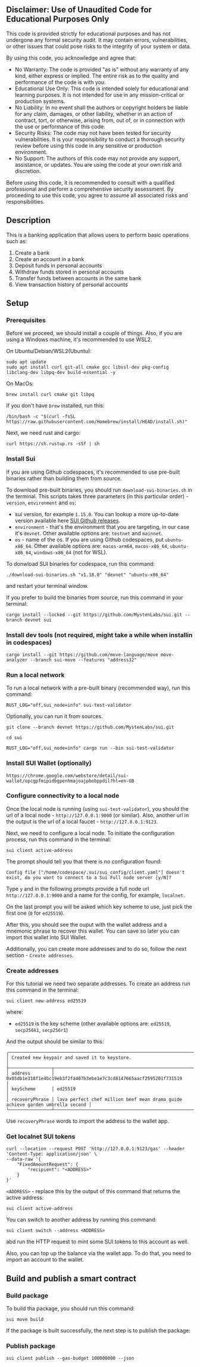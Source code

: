 ## Disclaimer: Use of Unaudited Code for Educational Purposes Only
This code is provided strictly for educational purposes and has not undergone any formal security audit. 
It may contain errors, vulnerabilities, or other issues that could pose risks to the integrity of your system or data.

By using this code, you acknowledge and agree that:
- No Warranty: The code is provided "as is" without any warranty of any kind, either express or implied. The entire risk as to the quality and performance of the code is with you.
- Educational Use Only: This code is intended solely for educational and learning purposes. It is not intended for use in any mission-critical or production systems.
- No Liability: In no event shall the authors or copyright holders be liable for any claim, damages, or other liability, whether in an action of contract, tort, or otherwise, arising from, out of, or in connection with the use or performance of this code.
- Security Risks: The code may not have been tested for security vulnerabilities. It is your responsibility to conduct a thorough security review before using this code in any sensitive or production environment.
- No Support: The authors of this code may not provide any support, assistance, or updates. You are using the code at your own risk and discretion.

Before using this code, it is recommended to consult with a qualified professional and perform a comprehensive security assessment. By proceeding to use this code, you agree to assume all associated risks and responsibilities.

## Description
This is a banking application that allows users to perform basic operations such as:

1. Create a bank
2. Create an account in a bank
3. Deposit funds in personal accounts
4. Withdraw funds stored in personal accounts
5. Transfer funds between accounts in the same bank
6. View transaction history of personal accounts

## Setup

### Prerequisites
Before we proceed, we should install a couple of things. Also, if you are using a Windows machine, it's recommended to use WSL2.

On Ubuntu/Debian/WSL2(Ubuntu):
```
sudo apt update
sudo apt install curl git-all cmake gcc libssl-dev pkg-config libclang-dev libpq-dev build-essential -y
```
On MacOs:
```
brew install curl cmake git libpq
```
If you don't have `brew` installed, run this:
```
/bin/bash -c "$(curl -fsSL https://raw.githubusercontent.com/Homebrew/install/HEAD/install.sh)"
```

Next, we need rust and cargo:
```
curl https://sh.rustup.rs -sSf | sh
```

### Install Sui
If you are using Github codespaces, it's recommended to use pre-built binaries rather than building them from source.

To download pre-built binaries, you should run `download-sui-binaries.sh` in the terminal. 
This scripts takes three parameters (in this particular order) - `version`, `environment` and `os`:
- sui version, for example `1.15.0`. You can lookup a more up-to-date version available here [SUI Github releases](https://github.com/MystenLabs/sui/releases).
- `environment` - that's the environment that you are targeting, in our case it's `devnet`. Other available options are: `testnet` and `mainnet`.
- `os` - name of the os. If you are using Github codespaces, put `ubuntu-x86_64`. Other available options are: `macos-arm64`, `macos-x86_64`, `ubuntu-x86_64`, `windows-x86_64` (not for WSL).

To donwload SUI binaries for codespace, run this command:
```
./download-sui-binaries.sh "v1.18.0" "devnet" "ubuntu-x86_64"
```
and restart your terminal window.

If you prefer to build the binaries from source, run this command in your terminal:
```
cargo install --locked --git https://github.com/MystenLabs/sui.git --branch devnet sui
```

### Install dev tools (not required, might take a while when installin in codespaces)
```
cargo install --git https://github.com/move-language/move move-analyzer --branch sui-move --features "address32"

```

### Run a local network
To run a local network with a pre-built binary (recommended way), run this command:
```
RUST_LOG="off,sui_node=info" sui-test-validator
```

Optionally, you can run it from sources.
```
git clone --branch devnet https://github.com/MystenLabs/sui.git

cd sui

RUST_LOG="off,sui_node=info" cargo run --bin sui-test-validator
```

### Install SUI Wallet (optionally)
```
https://chrome.google.com/webstore/detail/sui-wallet/opcgpfmipidbgpenhmajoajpbobppdil?hl=en-GB
```

### Configure connectivity to a local node
Once the local node is running (using `sui-test-validator`), you should the url of a local node - `http://127.0.0.1:9000` (or similar).
Also, another url in the output is the url of a local faucet - `http://127.0.0.1:9123`.

Next, we need to configure a local node. To initiate the configuration process, run this command in the terminal:
```
sui client active-address
```
The prompt should tell you that there is no configuration found:
```
Config file ["/home/codespace/.sui/sui_config/client.yaml"] doesn't exist, do you want to connect to a Sui Full node server [y/N]?
```
Type `y` and in the following prompts provide a full node url `http://127.0.0.1:9000` and a name for the config, for example, `localnet`.

On the last prompt you will be asked which key scheme to use, just pick the first one (`0` for `ed25519`).

After this, you should see the ouput with the wallet address and a mnemonic phrase to recover this wallet. You can save so later you can import this wallet into SUI Wallet.

Additionally, you can create more addresses and to do so, follow the next section - `Create addresses`.


### Create addresses
For this tutorial we need two separate addresses. To create an address run this command in the terminal:
```
sui client new-address ed25519
```
where:
- `ed25519` is the key scheme (other available options are: `ed25519`, `secp256k1`, `secp256r1`)

And the output should be similar to this:
```
╭─────────────────────────────────────────────────────────────────────────────────────────────────╮
│ Created new keypair and saved it to keystore.                                                   │
├────────────────┬────────────────────────────────────────────────────────────────────────────────┤
│ address        │ 0x05db1e318f1e4bc19eb3f2fa407b3ebe1e7c3cd8147665aacf2595201f731519             │
│ keyScheme      │ ed25519                                                                        │
│ recoveryPhrase │ lava perfect chef million beef mean drama guide achieve garden umbrella second │
╰────────────────┴────────────────────────────────────────────────────────────────────────────────╯
```
Use `recoveryPhrase` words to import the address to the wallet app.


### Get localnet SUI tokens
```
curl --location --request POST 'http://127.0.0.1:9123/gas' --header 'Content-Type: application/json' \
--data-raw '{
    "FixedAmountRequest": {
        "recipient": "<ADDRESS>"
    }
}'
```
`<ADDRESS>` - replace this by the output of this command that returns the active address:
```
sui client active-address
```

You can switch to another address by running this command:
```
sui client switch --address <ADDRESS>
```
abd run the HTTP request to mint some SUI tokens to this account as well.

Also, you can top up the balance via the wallet app. To do that, you need to import an account to the wallet.

## Build and publish a smart contract

### Build package
To build tha package, you should run this command:
```
sui move build
```

If the package is built successfully, the next step is to publish the package:
### Publish package
```
sui client publish --gas-budget 100000000 --json
```
